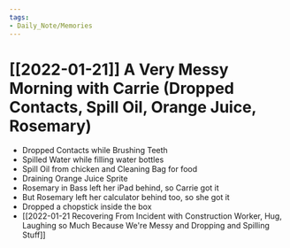 ```yaml
---
tags:
- Daily_Note/Memories
---
```


# [[2022-01-21]] A Very Messy Morning with Carrie (Dropped Contacts, Spill Oil, Orange Juice, Rosemary)



- Dropped Contacts while Brushing Teeth
- Spilled Water while filling water bottles
- Spill Oil from chicken and Cleaning Bag for food
- Draining Orange Juice Sprite
- Rosemary in Bass left her iPad behind, so Carrie got it
- But Rosemary left her calculator behind too, so she got it
- Dropped a chopstick inside the box
- [[2022-01-21 Recovering From Incident with Construction Worker, Hug, Laughing so Much Because We're Messy and Dropping and Spilling Stuff]]